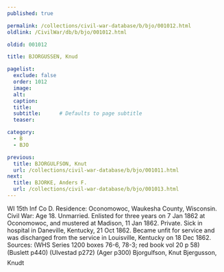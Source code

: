 ```yaml
---
published: true

permalink: /collections/civil-war-database/b/bjo/001012.html
oldlink: /CivilWar/db/b/bjo/001012.html

oldid: 001012

title: BJORGUSSEN, Knud

pagelist:
  exclude: false
  order: 1012
  image: 
  alt:
  caption:
  title:
  subtitle:      # Defaults to page subtitle
  teaser:

category: 
  - B 
  - BJO

previous:
  title: BJORGULFSON, Knut
  url: /collections/civil-war-database/b/bjo/001011.html  
next:
  title: BJORKE, Anders F.
  url: /collections/civil-war-database/b/bjo/001013.html   
---
```

WI 15th Inf Co D. Residence: Oconomowoc, Waukesha County, Wisconsin. Civil War: Age 18. Unmarried. Enlisted for three years on 7 Jan 1862 at Oconomowoc, and mustered at Madison, 11 Jan 1862. Private. Sick in hospital in Daneville, Kentucky, 21 Oct 1862. Became unfit for service and was discharged from the service in Louisville, Kentucky on 18 Dec 1862. Sources: (WHS Series 1200 boxes 76-6, 78-3; red book vol 20 p 58) (Buslett p440) (Ulvestad p272) (Ager p300) &#147;Bjorgulfson, Knut&#148; &#147;Bjergusson, Knudt&#148;
